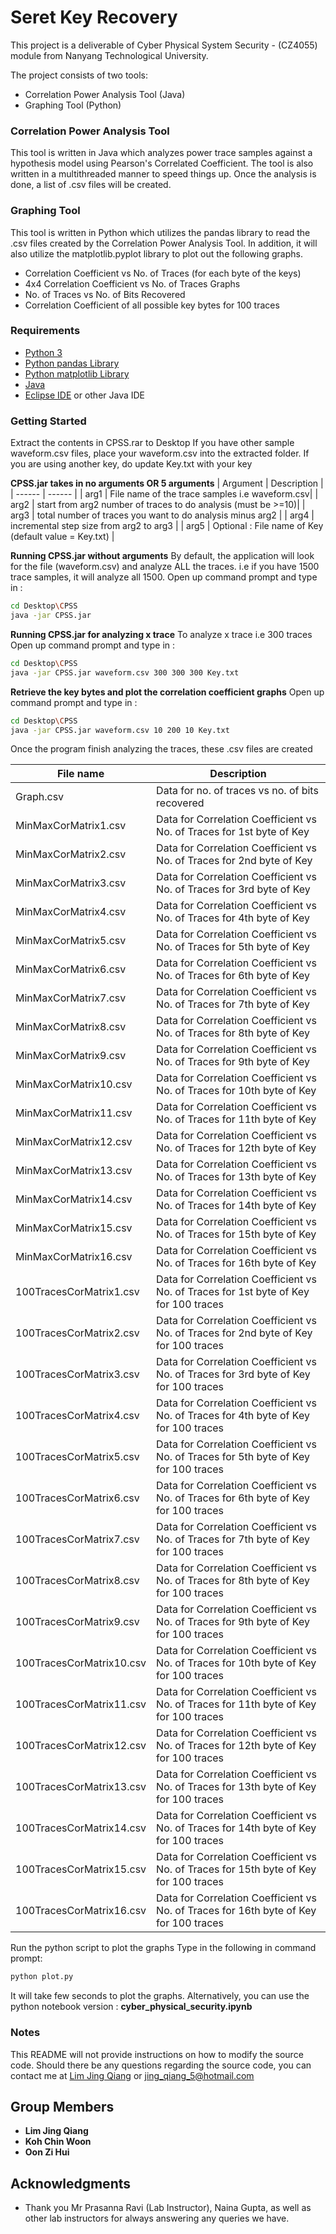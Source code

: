 # Seret Key Recovery



This project is a deliverable of Cyber Physical System Security - (CZ4055) module from Nanyang Technological University. 

The project consists of two tools: 
  - Correlation Power Analysis Tool (Java)
  - Graphing Tool (Python)
 
### Correlation Power Analysis Tool
This tool is written in Java which analyzes power trace samples against a hypothesis model using Pearson's Correlated Coefficient. The tool is also written in a multithreaded manner to speed things up. Once the analysis is done, a list of .csv files will be created.

### Graphing Tool
This tool is written in Python which utilizes the pandas library to read the .csv files created by the Correlation Power Analysis Tool. 
In addition, it will also utilize the matplotlib.pyplot library to plot out the following graphs.
 - Correlation Coefficient vs No. of Traces (for each byte of the keys)
 - 4x4 Correlation Coefficient vs No. of Traces Graphs
 - No. of Traces vs No. of Bits Recovered
 - Correlation Coefficient of all possible key bytes for 100 traces


### Requirements
* [Python 3](https://realpython.com/installing-python/)
* [Python pandas Library](https://pandas.pydata.org/pandas-docs/stable/install.html)
* [Python matplotlib Library](https://pypi.org/project/matplotlib/)
* [Java](https://www.java.com/en/download/)
* [Eclipse IDE](https://www.eclipse.org/downloads/) or other Java IDE

### Getting Started



Extract the contents in CPSS.rar to Desktop
If you have other sample waveform.csv files, place your waveform.csv into the extracted folder.
If you are using another key, do update Key.txt with your key

**CPSS.jar takes in no arguments OR 5 arguments**
| Argument | Description |
| ------ | ------ |
| arg1 | File name of the trace samples i.e waveform.csv|
| arg2 | start from arg2 number of traces to do analysis (must be >=10)|
| arg3  | total number of traces you want to do analysis minus arg2  |
| arg4 | incremental step size from arg2 to arg3 |
| arg5 | Optional : File name of Key (default value = Key.txt) |

**Running CPSS.jar without arguments**
By default, the application will look for the file (waveform.csv) and analyze ALL the traces. i.e if you have 1500 trace samples, it will analyze all 1500.
Open up command prompt and type in : 

```sh
cd Desktop\CPSS
java -jar CPSS.jar
```

**Running CPSS.jar for analyzing x trace**
To analyze x trace i.e 300 traces
Open up command prompt and type in : 

```sh
cd Desktop\CPSS
java -jar CPSS.jar waveform.csv 300 300 300 Key.txt
```
**Retrieve the key bytes and plot the correlation coefficient graphs**
Open up command prompt and type in : 

```sh
cd Desktop\CPSS
java -jar CPSS.jar waveform.csv 10 200 10 Key.txt
```

Once the program finish analyzing the traces, these .csv files are created

| File name | Description |
| --- | --- |
| Graph.csv | Data for no. of traces vs no. of bits recovered|
| MinMaxCorMatrix1.csv | Data for Correlation Coefficient vs No. of Traces for 1st byte of Key|
| MinMaxCorMatrix2.csv | Data for Correlation Coefficient vs No. of Traces for 2nd byte of Key|
| MinMaxCorMatrix3.csv | Data for Correlation Coefficient vs No. of Traces for 3rd byte of Key|
| MinMaxCorMatrix4.csv | Data for Correlation Coefficient vs No. of Traces for 4th byte of Key|
| MinMaxCorMatrix5.csv | Data for Correlation Coefficient vs No. of Traces for 5th byte of Key|
| MinMaxCorMatrix6.csv | Data for Correlation Coefficient vs No. of Traces for 6th byte of Key|
| MinMaxCorMatrix7.csv | Data for Correlation Coefficient vs No. of Traces for 7th byte of Key|
| MinMaxCorMatrix8.csv | Data for Correlation Coefficient vs No. of Traces for 8th byte of Key|
| MinMaxCorMatrix9.csv | Data for Correlation Coefficient vs No. of Traces for 9th byte of Key|
| MinMaxCorMatrix10.csv | Data for Correlation Coefficient vs No. of Traces for 10th byte of Key|
| MinMaxCorMatrix11.csv | Data for Correlation Coefficient vs No. of Traces for 11th byte of Key|
| MinMaxCorMatrix12.csv | Data for Correlation Coefficient vs No. of Traces for 12th byte of Key|
| MinMaxCorMatrix13.csv | Data for Correlation Coefficient vs No. of Traces for 13th byte of Key|
| MinMaxCorMatrix14.csv | Data for Correlation Coefficient vs No. of Traces for 14th byte of Key|
| MinMaxCorMatrix15.csv | Data for Correlation Coefficient vs No. of Traces for 15th byte of Key|
| MinMaxCorMatrix16.csv | Data for Correlation Coefficient vs No. of Traces for 16th byte of Key|
| 100TracesCorMatrix1.csv | Data for Correlation Coefficient vs No. of Traces for 1st byte of Key for 100 traces|
| 100TracesCorMatrix2.csv | Data for Correlation Coefficient vs No. of Traces for 2nd byte of Key for 100 traces|
| 100TracesCorMatrix3.csv | Data for Correlation Coefficient vs No. of Traces for 3rd byte of Key for 100 traces|
| 100TracesCorMatrix4.csv | Data for Correlation Coefficient vs No. of Traces for 4th byte of Key for 100 traces|
| 100TracesCorMatrix5.csv | Data for Correlation Coefficient vs No. of Traces for 5th byte of Key for 100 traces|
| 100TracesCorMatrix6.csv | Data for Correlation Coefficient vs No. of Traces for 6th byte of Key for 100 traces|
| 100TracesCorMatrix7.csv | Data for Correlation Coefficient vs No. of Traces for 7th byte of Key for 100 traces|
| 100TracesCorMatrix8.csv | Data for Correlation Coefficient vs No. of Traces for 8th byte of Key for 100 traces|
| 100TracesCorMatrix9.csv | Data for Correlation Coefficient vs No. of Traces for 9th byte of Key for 100 traces|
| 100TracesCorMatrix10.csv | Data for Correlation Coefficient vs No. of Traces for 10th byte of Key for 100 traces|
| 100TracesCorMatrix11.csv | Data for Correlation Coefficient vs No. of Traces for 11th byte of Key for 100 traces|
| 100TracesCorMatrix12.csv | Data for Correlation Coefficient vs No. of Traces for 12th byte of Key for 100 traces|
| 100TracesCorMatrix13.csv | Data for Correlation Coefficient vs No. of Traces for 13th byte of Key for 100 traces|
| 100TracesCorMatrix14.csv | Data for Correlation Coefficient vs No. of Traces for 14th byte of Key for 100 traces|
| 100TracesCorMatrix15.csv | Data for Correlation Coefficient vs No. of Traces for 15th byte of Key for 100 traces|
| 100TracesCorMatrix16.csv | Data for Correlation Coefficient vs No. of Traces for 16th byte of Key for 100 traces|

Run the python script to plot the graphs
Type in the following in command prompt:
```sh
python plot.py
```
It will take few seconds to plot the graphs.
Alternatively, you can use the python notebook version : **cyber_physical_security.ipynb**
### Notes
This README will not provide instructions on how to modify the source code. Should there be any questions regarding the source code, you can contact me at [Lim Jing Qiang](mailto:LIMJ0202@e.ntu.edu.sg) or <jing_qiang_5@hotmail.com>
## Group Members

* **Lim Jing Qiang** 
* **Koh Chin Woon** 
* **Oon Zi Hui** 


## Acknowledgments
- Thank you Mr Prasanna Ravi (Lab Instructor), Naina Gupta, as well as other lab instructors for always answering any queries we have.


